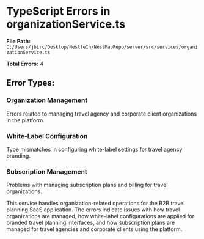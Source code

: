 # TypeScript Errors in organizationService.ts

**File Path:** `C:/Users/jbirc/Desktop/NestleIn/NestMapRepo/server/src/services/organizationService.ts`

**Total Errors:** 4

## Error Types:

### Organization Management
Errors related to managing travel agency and corporate client organizations in the platform.

### White-Label Configuration
Type mismatches in configuring white-label settings for travel agency branding.

### Subscription Management
Problems with managing subscription plans and billing for travel organizations.

This service handles organization-related operations for the B2B travel planning SaaS application. The errors indicate issues with how travel organizations are managed, how white-label configurations are applied for branded travel planning interfaces, and how subscription plans are managed for travel agencies and corporate clients using the platform.
